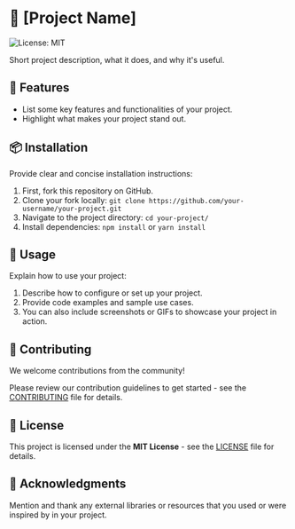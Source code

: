 # :corn: [Project Name]

![License: MIT](https://img.shields.io/badge/License-MIT-blue.svg)

Short project description, what it does, and why it's useful.

## :art: Features

- List some key features and functionalities of your project.
- Highlight what makes your project stand out.

## :package: Installation

Provide clear and concise installation instructions:

1. First, fork this repository on GitHub.
2. Clone your fork locally: `git clone https://github.com/your-username/your-project.git`
3. Navigate to the project directory: `cd your-project/`
4. Install dependencies: `npm install` or `yarn install`

## :children_crossing: Usage

Explain how to use your project:

1. Describe how to configure or set up your project.
2. Provide code examples and sample use cases.
3. You can also include screenshots or GIFs to showcase your project in action.

## :beers: Contributing

We welcome contributions from the community!

Please review our contribution guidelines to get started - see the [CONTRIBUTING](./CONTRIBUTING.md) file for details.

## :scroll: License

This project is licensed under the **MIT License** - see the [LICENSE](./LICENSE) file for details.

## :hugs: Acknowledgments

Mention and thank any external libraries or resources that you used or were inspired by in your project.
